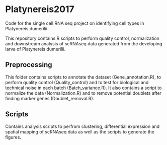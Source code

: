 # Platynereis2017
Code for the single cell RNA seq project on identifying cell types in Platynereis dumerilii

This repository contains R scripts to perform quality control, normalization and downstream analysis of scRNAseq data generated from the developing larva of Platynereis dumerilii.

## Preprocessing

This folder contains scripts to annotate the dataset (Gene_annotation.R), to perform quality control (Quality_control) and to test for biological and technical noise in each batch (Batch_variance.R). It also contains a script to normalize the data (Normalization.R) and to remove potential doublets after finding marker genes (Doublet_removal.R).

## Scripts

Contains analysis scripts to perfrom clustering, differential expression and spatial mapping of scRNAseq data as well as the scripts to generate the figures. 

